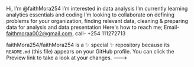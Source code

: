Hi, I’m @faithMora254
I’m interested in data analysis
I’m currently learning analytics essentials and coding
 I’m looking to collaborate on defining problems for your organization, finding relevant data, cleaning & preparing data for analysis and data presentation
Here's how to reach me; Email- faithmoraa002@gmail.com, call- +254 111272713

faithMora254/faithMora254 is a ✨ special ✨ repository because its `README.md` (this file) appears on your GitHub profile.
You can click the Preview link to take a look at your changes.
--->
